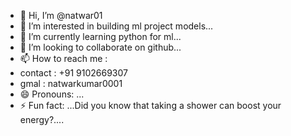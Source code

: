 - 👋 Hi, I’m @natwar01
- 👀 I’m interested in building ml project models...
- 🌱 I’m currently learning python for ml...
- 💞️ I’m looking to collaborate on github...
- 📫 How to reach me :
- contact : +91 9102669307
- gmal : natwarkumar0001
- 😄 Pronouns: ...
- ⚡ Fun fact: ...Did you know that taking a shower can boost your energy?....
<!---
natwar01/natwar01 is a ✨ special ✨ repository because its `README.md` (this file) appears on your GitHub profile.
You can click the Preview link to take a look at your changes.
--->
